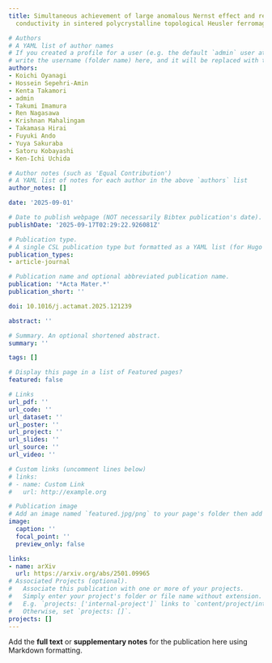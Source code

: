 ```yaml
---
title: Simultaneous achievement of large anomalous Nernst effect and reduced thermal
  conductivity in sintered polycrystalline topological Heusler ferromagnets

# Authors
# A YAML list of author names
# If you created a profile for a user (e.g. the default `admin` user at `content/authors/admin/`), 
# write the username (folder name) here, and it will be replaced with their full name and linked to their profile.
authors:
- Koichi Oyanagi
- Hossein Sepehri-Amin
- Kenta Takamori
- admin
- Takumi Imamura
- Ren Nagasawa
- Krishnan Mahalingam
- Takamasa Hirai
- Fuyuki Ando
- Yuya Sakuraba
- Satoru Kobayashi
- Ken-Ichi Uchida

# Author notes (such as 'Equal Contribution')
# A YAML list of notes for each author in the above `authors` list
author_notes: []

date: '2025-09-01'

# Date to publish webpage (NOT necessarily Bibtex publication's date).
publishDate: '2025-09-17T02:29:22.926081Z'

# Publication type.
# A single CSL publication type but formatted as a YAML list (for Hugo requirements).
publication_types:
- article-journal

# Publication name and optional abbreviated publication name.
publication: '*Acta Mater.*'
publication_short: ''

doi: 10.1016/j.actamat.2025.121239

abstract: ''

# Summary. An optional shortened abstract.
summary: ''

tags: []

# Display this page in a list of Featured pages?
featured: false

# Links
url_pdf: ''
url_code: ''
url_dataset: ''
url_poster: ''
url_project: ''
url_slides: ''
url_source: ''
url_video: ''

# Custom links (uncomment lines below)
# links:
# - name: Custom Link
#   url: http://example.org

# Publication image
# Add an image named `featured.jpg/png` to your page's folder then add a caption below.
image:
  caption: ''
  focal_point: ''
  preview_only: false

links:
- name: arXiv
  url: https://arxiv.org/abs/2501.09965
# Associated Projects (optional).
#   Associate this publication with one or more of your projects.
#   Simply enter your project's folder or file name without extension.
#   E.g. `projects: ['internal-project']` links to `content/project/internal-project/index.md`.
#   Otherwise, set `projects: []`.
projects: []
---
```


Add the **full text** or **supplementary notes** for the publication here using Markdown formatting.
